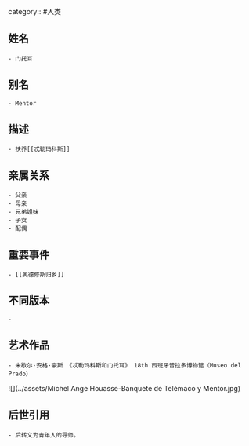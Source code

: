 category:: #人类
## 姓名
	- 门托耳
## 别名
	- Mentor
## 描述
	- 扶养[[忒勒玛科斯]]
## 亲属关系
	- 父亲
	- 母亲
	- 兄弟姐妹
	- 子女
	- 配偶
## 重要事件
	- [[奥德修斯归乡]]
## 不同版本
	-
## 艺术作品
	- 米歇尔·安格·豪斯 《忒勒玛科斯和门托耳》 18th 西班牙普拉多博物馆（Museo del Prado）
 ![](../assets/Michel Ange Houasse-Banquete de Telémaco y Mentor.jpg)
## 后世引用
	- 后转义为青年人的导师。
